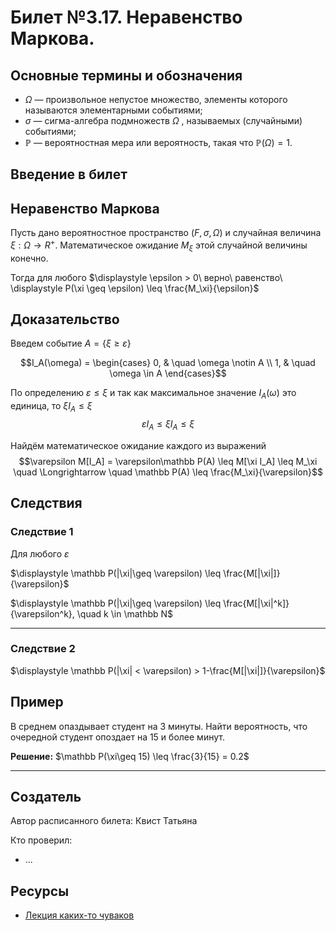 # Билет №3.17. Неравенство Маркова.

<!-- **Краткое определение:** бла-бла-бла    -->
<!-- **Длинное определение:** бла-бла-бла -->

## Основные термины и обозначения

- $\Omega$  — произвольное непустое множество, элементы которого называются элементарными событиями;  
- $\sigma$ — сигма-алгебра подмножеств ${\displaystyle \Omega }$ , называемых (случайными) событиями;  
- ${\displaystyle \mathbb {P} }$  — вероятностная мера или вероятность, такая что ${\displaystyle \mathbb {P} (\Omega )=1}$.

## Введение в билет

## Неравенство Маркова
Пусть дано вероятностное пространство $(F, \sigma, \Omega)$ 
и случайная величина $\xi: \Omega \to R^+$. 
Математическое ожидание $M_\xi$ этой случайной величины конечно. 

Тогда для любого $\displaystyle \epsilon > 0\ верно\ равенство\ \displaystyle P(\xi \geq \epsilon) \leq \frac{M_\xi}{\epsilon}$

## Доказательство 

Введем событие $A = \lbrace \xi \geq \varepsilon \rbrace$ 

$$I_A(\omega) = 
\begin{cases} 0, & \quad \omega \notin A \\
1, & \quad \omega \in A 
\end{cases}$$

По определению $\varepsilon \leq \xi$ и 
так как максимальное значение $I_A(\omega)$ 
это единица, то $\xi I_A \leq \xi$   
$$\varepsilon I_A \leq \xi I_A \leq \xi$$


Найдём математическое ожидание каждого из выражений  
$$\varepsilon M[I_A] = \varepsilon\mathbb P(A) \leq M[\xi I_A] \leq M_\xi \quad \Longrightarrow \quad \mathbb P(A) \leq \frac{M_\xi}{\varepsilon}$$

## Следствия
### Следствие 1
Для любого $\varepsilon$

$\displaystyle \mathbb P(|\xi|\geq \varepsilon) \leq \frac{M[|\xi|]}{\varepsilon}$

$\displaystyle \mathbb P(|\xi|\geq \varepsilon) \leq \frac{M[|\xi|^k]}{\varepsilon^k}, \quad k \in \mathbb N$

---

### Следствие 2

$\displaystyle \mathbb P(|\xi| < \varepsilon) > 1-\frac{M[|\xi|]}{\varepsilon}$

## Пример

В среднем опаздывает студент на 3 минуты. Найти вероятность, что очередной студент опоздает на 15 и более минут.

**Решение:** $\mathbb P(\xi\geq 15) \leq \frac{3}{15} = 0.2$

---
## Создатель

Автор расписанного билета: Квист Татьяна

Кто проверил:
- ...

## Ресурсы
- [Лекция каких-то чуваков](https://eduardgorbunov.github.io/assets/files/Seminar10_675_with_solutions.pdf)
